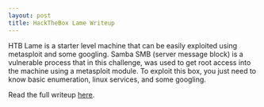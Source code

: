 ```yaml
---
layout: post
title: HackTheBox Lame Writeup
---
```


HTB Lame is a starter level machine that can be easily exploited using metasploit and some googling. Samba SMB (server message block) is a vulnerable process that in this challenge, was used to get root access into the machine using a metasploit module. To exploit this box, you just need to know basic enumeration, linux services, and some googling.

Read the full writeup [here](https://burntxnoodle.github.io/writeups/HTB-Lame/). 
